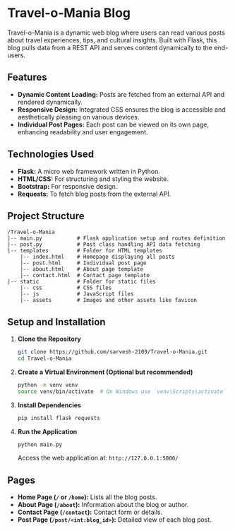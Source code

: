 # Travel-o-Mania Blog

Travel-o-Mania is a dynamic web blog where users can read various posts about travel experiences, tips, and cultural insights. Built with Flask, this blog pulls data from a REST API and serves content dynamically to the end-users.

## Features

- **Dynamic Content Loading:** Posts are fetched from an external API and rendered dynamically.
- **Responsive Design:** Integrated CSS ensures the blog is accessible and aesthetically pleasing on various devices.
- **Individual Post Pages:** Each post can be viewed on its own page, enhancing readability and user engagement.

## Technologies Used

- **Flask:** A micro web framework written in Python.
- **HTML/CSS:** For structuring and styling the website.
- **Bootstrap:** For responsive design.
- **Requests:** To fetch blog posts from the external API.

## Project Structure

```plaintext
/Travel-o-Mania
|-- main.py           # Flask application setup and routes definition
|-- post.py           # Post class handling API data fetching
|-- templates         # Folder for HTML templates
    |-- index.html    # Homepage displaying all posts
    |-- post.html     # Individual post page
    |-- about.html    # About page template
    |-- contact.html  # Contact page template
|-- static            # Folder for static files
    |-- css           # CSS files
    |-- js            # JavaScript files
    |-- assets        # Images and other assets like favicon
```

## Setup and Installation

1. **Clone the Repository**

   ```bash
   git clone https://github.com/sarvesh-2109/Travel-o-Mania.git
   cd Travel-o-Mania
   ```

2. **Create a Virtual Environment (Optional but recommended)**

   ```bash
   python -m venv venv
   source venv/bin/activate  # On Windows use `venv\Scripts\activate`
   ```

3. **Install Dependencies**

   ```bash
   pip install flask requests
   ```

4. **Run the Application**

   ```bash
   python main.py
   ```

   Access the web application at: `http://127.0.0.1:5000/`

## Pages

- **Home Page (`/` or `/home`):** Lists all the blog posts.
- **About Page (`/about`):** Information about the blog or author.
- **Contact Page (`/contact`):** Contact form or details.
- **Post Page (`/post/<int:blog_id>`):** Detailed view of each blog post.

